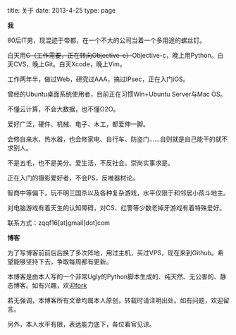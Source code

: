 title: 关于
date: 2013-4-25
type: page

**我**

80后IT男，现混迹于帝都，在一个不大的公司当着一个多用途的螺丝钉。

白天用<s>C（工作需要，正在转向Objective-c）</s>Objective-c，晚上用Python。白天CVS，晚上Git。白天Xcode，晚上Vim。

工作两年半，做过Web，研究过AAA，搞过IPsec，正在入门iOS。

曾经的Ubuntu桌面系统使用者，目前正在习惯Win+Ubuntu Server与Mac OS。

不懂云计算，不会大数据，也不懂O2O。

爱好广泛，硬件、机械、电子、木工，都爱伸一脚。

会修自来水、热水器，也会修家电、自行车、防盗门……自则就是自己能干的就不求别人。

不是五毛，也不是美分。爱生活，不反社会。崇尚实事求是。

正在入门的摄影爱好者，不会PS，反唯器材论。 

智商中等偏下，玩不明三国杀以及各种复杂游戏，水平仅限于和邻居小孩斗地主。

对电脑游戏有着天生的认知障碍，对CS、红警等少数老掉牙游戏有着特殊爱好。

联系方式：zqqf16[at]gmail[dot]com

**博客**

为了写博客前前后后换了多次阵地，用过主机，买过VPS，现在来到Github。希望能够坚持下去，争取每周都有更新。

本博客是由本人写的一个非常Ugly的Python脚本生成的、纯天然、无公害的、静态博客。如有兴趣，欢迎[fork](https://github.com/zqqf16/zqqf16.github.com)

若无强调，本博客所有文章均属本人原创，转载时请注明出处。如有问题，欢迎留言。

另外，本人水平有限，表达能力底下，各位看官见谅。
